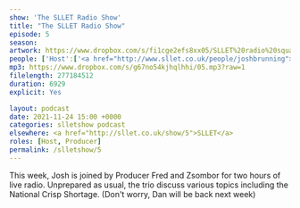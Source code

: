 ```yaml
---
show: 'The SLLET Radio Show'
title: "The SLLET Radio Show"
episode: 5
season: 
artwork: https://www.dropbox.com/s/fi1cge2efs8xx05/SLLET%20radio%20square.png?raw=1
people: ['Host':['<a href="http://www.sllet.co.uk/people/joshbrunning">Josh Brunning</a>'], 'Guests': ['<a href="https://www.sllet.co.uk/people/fredjackson">Fred Jackson</a>','<a href="http://www.sllet.co.uk/people/zsomborszoke">Zsombor Szőke</a>'],Also Featuring: ['<a href="http://www.sllet.co.uk/people/jackholcombe">Jack Holcombe</a>']]
mp3: https://www.dropbox.com/s/g67no54kjhqlhhi/05.mp3?raw=1
filelength: 277184512
duration: 6929
explicit: Yes

layout: podcast
date: 2021-11-24 15:00 +0000
categories: slletshow podcast
elsewhere: <a href="http://sllet.co.uk/show/5">SLLET</a>
roles: [Host, Producer]
permalink: /slletshow/5
---
```


This week, Josh is joined by Producer Fred and Zsombor for two hours of live radio. Unprepared as usual, the trio discuss various topics including the National Crisp Shortage. (Don't worry, Dan will be back next week)
